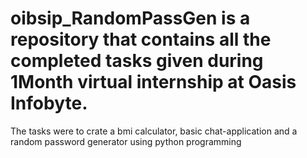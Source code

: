 # oibsip_RandomPassGen is a repository that contains all the completed tasks given during 1Month virtual internship at Oasis Infobyte. 
The tasks were to crate a bmi calculator, basic chat-application and a random password generator using python programming
